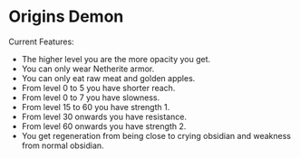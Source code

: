 # Origins Demon
Current Features:
- The higher level you are the more opacity you get.
- You can only wear Netherite armor.
- You can only eat raw meat and golden apples.
- From level 0 to 5 you have shorter reach.
- From level 0 to 7 you have slowness.
- From level 15 to 60 you have strength 1.
- From level 30 onwards you have resistance.
- From level 60 onwards you have strength 2.
- You get regeneration from being close to crying obsidian and weakness from normal obsidian.
